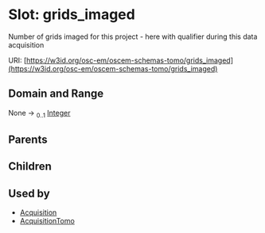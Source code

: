 
# Slot: grids_imaged

Number of grids imaged for this project - here with qualifier during this data acquisition

URI: [https://w3id.org/osc-em/oscem-schemas-tomo/grids_imaged](https://w3id.org/osc-em/oscem-schemas-tomo/grids_imaged)


## Domain and Range

None &#8594;  <sub>0..1</sub> [Integer](types/Integer.md)

## Parents


## Children


## Used by

 * [Acquisition](Acquisition.md)
 * [AcquisitionTomo](AcquisitionTomo.md)
